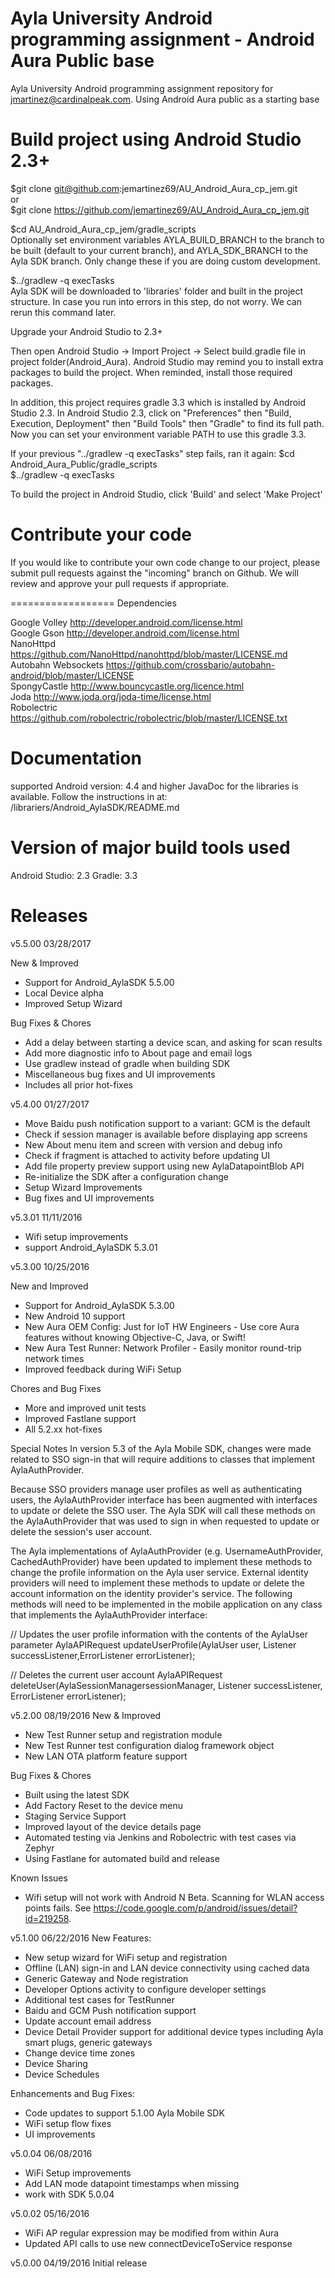 Ayla University Android programming assignment - Android Aura Public base
====
Ayla University Android programming assignment repository for jmartinez@cardinalpeak.com. Using Android Aura public as a starting base

Build project using Android Studio 2.3+
======================================
$git clone git@github.com:jemartinez69/AU_Android_Aura_cp_jem.git  
	or  
$git clone https://github.com/jemartinez69/AU_Android_Aura_cp_jem.git  

$cd AU_Android_Aura_cp_jem/gradle_scripts  
Optionally set environment variables AYLA_BUILD_BRANCH to the branch to be built (default to your current branch), and AYLA_SDK_BRANCH to the Ayla SDK branch. Only change these if you are doing custom development.

$../gradlew -q execTasks  
Ayla SDK will be downloaded to 'libraries' folder and built in the project structure. In case you run into errors in this step, do not worry. We can rerun this command later. 

Upgrade your Android Studio to 2.3+

Then open Android Studio -> Import Project -> Select build.gradle file in project folder(Android_Aura). Android Studio may remind you to install extra packages to build the project. When reminded, install those required packages.  

In addition, this project requires gradle 3.3 which is installed by Android Studio 2.3. In Android Studio 2.3, click on "Preferences" then "Build, Execution, Deployment" then "Build Tools" then "Gradle" to find its full path. Now you can set your environment variable PATH to use this gradle 3.3.

If your previous "../gradlew -q execTasks" step fails, ran it again:
$cd Android_Aura_Public/gradle_scripts  
$../gradlew -q execTasks

To build the project in Android Studio, click 'Build' and select 'Make Project'

Contribute your code
====================

If you would like to contribute your own code change to our project, please submit pull requests against the "incoming" branch on Github. We will review and approve your pull requests if appropriate.

==================
Dependencies

Google Volley		http://developer.android.com/license.html  
Google Gson		http://developer.android.com/license.html  
NanoHttpd		https://github.com/NanoHttpd/nanohttpd/blob/master/LICENSE.md  
Autobahn Websockets	https://github.com/crossbario/autobahn-android/blob/master/LICENSE	
SpongyCastle		http://www.bouncycastle.org/licence.html  
Joda			http://www.joda.org/joda-time/license.html  
Robolectric 		https://github.com/robolectric/robolectric/blob/master/LICENSE.txt  

Documentation
=============
supported Android version: 4.4 and higher
JavaDoc for the libraries is available. Follow the instructions in at:
  <repo>/librariers/Android_AylaSDK/README.md

Version of major build tools used
=================================
Android Studio: 2.3
Gradle: 3.3

Releases
====================
v5.5.00    03/28/2017

New & Improved
- Support for Android_AylaSDK 5.5.00
- Local Device alpha
- Improved Setup Wizard

Bug Fixes & Chores
- Add a delay between starting a device scan, and asking for scan results
- Add more diagnostic info to About page and email logs
- Use gradlew instead of gradle when building SDK
- Miscellaneous bug fixes and UI improvements
- Includes all prior hot-fixes

v5.4.00    01/27/2017
- Move Baidu push notification support to a variant: GCM is the default
- Check if session manager is available before displaying app screens
- New About menu item and screen with version and debug info
- Check if fragment is attached to activity before updating UI
- Add file property preview support using new AylaDatapointBlob API
- Re-initialize the SDK after a configuration change
- Setup Wizard Improvements
- Bug fixes and UI improvements

v5.3.01    11/11/2016
- Wifi setup improvements
- support Android_AylaSDK 5.3.01

v5.3.00    10/25/2016

New and Improved
- Support for Android_AylaSDK 5.3.00
- New Android 10 support
- New Aura OEM Config: Just for IoT HW Engineers - Use core Aura features without knowing Objective-C, Java, or Swift!
- New Aura Test Runner: Network Profiler - Easily monitor round-trip network times
- Improved feedback during WiFi Setup

Chores and Bug Fixes
- More and improved unit tests
- Improved Fastlane support
- All 5.2.xx hot-fixes

Special Notes
In version 5.3 of the Ayla Mobile SDK, changes were made related to SSO sign-in that will require additions to classes that implement AylaAuthProvider.

Because SSO providers manage user profiles as well as authenticating users, the AylaAuthProvider interface has been augmented with interfaces to update
or delete the SSO user. The Ayla SDK will call these methods on the AylaAuthProvider that was used to sign in when requested to update or delete the session's user account.

The Ayla implementations of AylaAuthProvider (e.g. UsernameAuthProvider, CachedAuthProvider) have been updated to implement these methods to change the
profile information on the Ayla user service. External identity providers will need to implement these methods to update or delete the account information
on the identity provider's service. The following methods will need to be implemented in the mobile application on any class that implements the
AylaAuthProvider interface:

  // Updates the user profile information with the contents of the AylaUser parameter
  AylaAPIRequest updateUserProfile(AylaUser user, Listener<AylaUser> successListener,ErrorListener errorListener);

   // Deletes the current user account
  AylaAPIRequest deleteUser(AylaSessionManagersessionManager, Listener<EmptyResponse> successListener, ErrorListener errorListener);

v5.2.00    08/19/2016
New & Improved
- New Test Runner setup and registration module
- New Test Runner test configuration dialog framework object
- New LAN OTA platform feature support

Bug Fixes & Chores
- Built using the latest SDK
- Add Factory Reset to the device menu
- Staging Service Support
- Improved layout of the device details page
- Automated testing via Jenkins and Robolectric with test cases via Zephyr
- Using Fastlane for automated build and release

Known Issues
- Wifi setup will not work with Android N Beta. Scanning for WLAN access points fails. See https://code.google.com/p/android/issues/detail?id=219258.

v5.1.00    06/22/2016
New Features:
- New setup wizard for WiFi setup and registration
- Offline (LAN) sign-in and LAN device connectivity using cached data
- Generic Gateway and Node registration
- Developer Options activity to configure developer settings
- Additional test cases for TestRunner
- Baidu and GCM Push notification support
- Update account email address
- Device Detail Provider support for additional device types including Ayla smart plugs, generic gateways
- Change device time zones
- Device Sharing
- Device Schedules

Enhancements and Bug Fixes:
- Code updates to support 5.1.00 Ayla Mobile SDK
- WiFi setup flow fixes
- UI improvements

v5.0.04   06/08/2016
- WiFi Setup improvements
- Add LAN mode datapoint timestamps when missing
- work with SDK 5.0.04

v5.0.02   05/16/2016
- WiFi AP regular expression may be modified from within Aura
- Updated API calls to use new connectDeviceToService response

v5.0.00 	04/19/2016
Initial release


